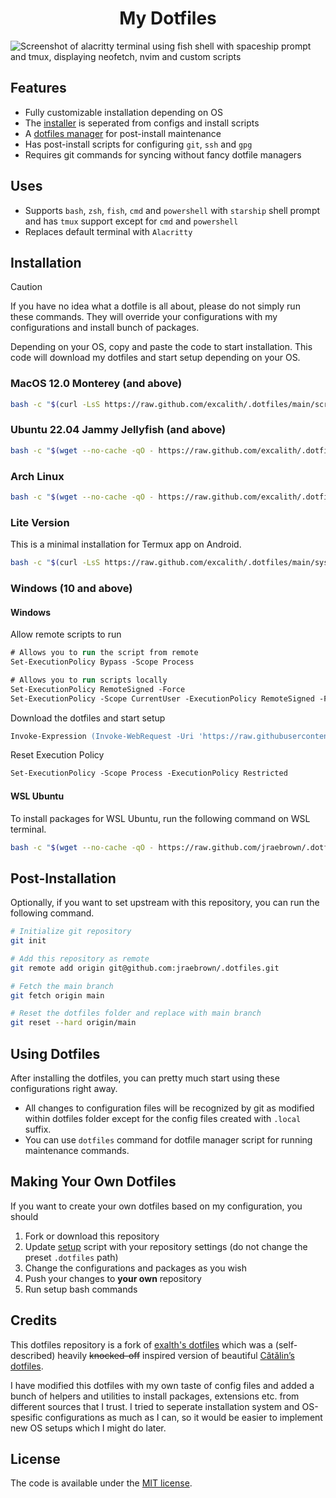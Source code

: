 <p align="center">
	<h1 align="center">My Dotfiles</h1>
</p>

![Screenshot of alacritty terminal using fish shell with spaceship prompt and tmux, displaying neofetch, nvim and custom scripts](assets/screenshots/dotfiles.png)

## Features

- Fully customizable installation depending on OS
- The [installer](scripts/) is seperated from configs and install scripts
- A [dotfiles manager](bin/dotfiles/main.sh) for post-install maintenance
- Has post-install scripts for configuring `git`, `ssh` and `gpg`
- Requires git commands for syncing without fancy dotfile managers

## Uses

- Supports `bash`, `zsh`, `fish`, `cmd` and `powershell` with `starship` shell prompt and has `tmux` support except for `cmd` and `powershell`
- Replaces default terminal with `Alacritty`

## Installation

> [!CAUTION]
> If you have no idea what a dotfile is all about, please do not simply run these commands. They will override your configurations with my configurations and install bunch of packages.

Depending on your OS, copy and paste the code to start installation. This code will download my dotfiles and start setup depending on your OS.

### MacOS 12.0 Monterey (and above)

```bash
bash -c "$(curl -LsS https://raw.github.com/excalith/.dotfiles/main/scripts/setup.sh)"
```

### Ubuntu 22.04 Jammy Jellyfish (and above)

```bash
bash -c "$(wget --no-cache -qO - https://raw.github.com/excalith/.dotfiles/main/scripts/setup.sh)"
```

### Arch Linux

```bash
bash -c "$(wget --no-cache -qO - https://raw.github.com/excalith/.dotfiles/main/scripts/setup.sh)"
```

### Lite Version

This is a minimal installation for Termux app on Android.

```bash
bash -c "$(curl -LsS https://raw.github.com/excalith/.dotfiles/main/system/lite/install.sh)"
```

### Windows (10 and above)

#### Windows

Allow remote scripts to run

```ps
# Allows you to run the script from remote
Set-ExecutionPolicy Bypass -Scope Process

# Allows you to run scripts locally
Set-ExecutionPolicy RemoteSigned -Force
Set-ExecutionPolicy -Scope CurrentUser -ExecutionPolicy RemoteSigned -Force
```

Download the dotfiles and start setup

```ps
Invoke-Expression (Invoke-WebRequest -Uri 'https://raw.githubusercontent.com/excalith/.dotfiles/main/scripts/setup.ps1').Content
```

Reset Execution Policy

```ps
Set-ExecutionPolicy -Scope Process -ExecutionPolicy Restricted
```

#### WSL Ubuntu

To install packages for WSL Ubuntu, run the following command on WSL terminal.

```bash
bash -c "$(wget --no-cache -qO - https://raw.github.com/jraebrown/.dotfiles/main/scripts/setup.sh)"
```

## Post-Installation

Optionally, if you want to set upstream with this repository, you can run the following command.

```bash
# Initialize git repository
git init

# Add this repository as remote
git remote add origin git@github.com:jraebrown/.dotfiles.git

# Fetch the main branch
git fetch origin main

# Reset the dotfiles folder and replace with main branch
git reset --hard origin/main
```

## Using Dotfiles

After installing the dotfiles, you can pretty much start using these configurations right away.

- All changes to configuration files will be recognized by git as modified within dotfiles folder except for the config files created with `.local` suffix.
- You can use `dotfiles` command for dotfile manager script for running maintenance commands.

## Making Your Own Dotfiles

If you want to create your own dotfiles based on my configuration, you should

1. Fork or download this repository
2. Update [setup](scripts/setup.sh) script with your repository settings (do not change the preset `.dotfiles` path)
3. Change the configurations and packages as you wish
4. Push your changes to **your own** repository
5. Run setup bash commands

## Credits

This dotfiles repository is a fork of [exalth's dotfiles](https://github.com/excalith/.dotfiles) which was a (self-described) heavily ~~knocked-off~~ inspired version of beautiful [Cătălin’s dotfiles](https://github.com/alrra/dotfiles).

I have modified this dotfiles with my own taste of config files and added a bunch of helpers and utilities to install packages, extensions etc. from different sources that I trust. I tried to seperate installation system and OS-spesific configurations as much as I can, so it would be easier to implement new OS setups which I might do later.

## License

The code is available under the [MIT license](LICENSE).
